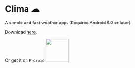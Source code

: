 # Clima ☁
A simple and fast weather app. (Requires Android 6.0 or later)

Download [here](https://github.com/PrestoSole/clima/releases).

Or get it on `F-droid`
<img src="https://fdroid.gitlab.io/artwork/badge/get-it-on.png" height="75">


